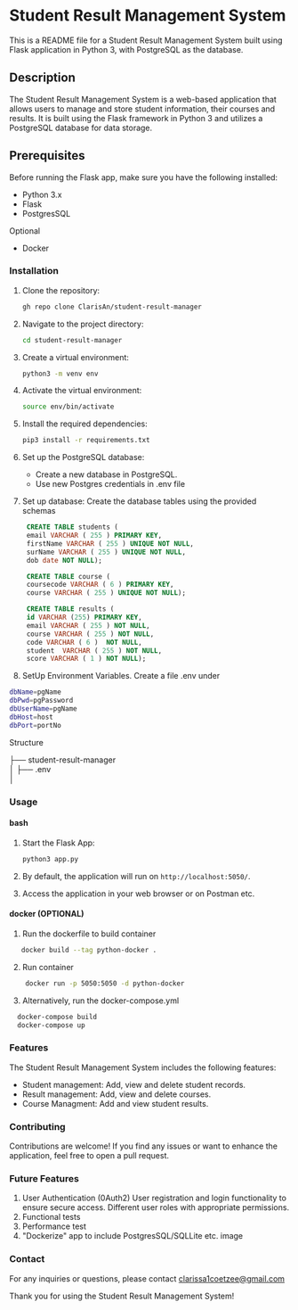 # Student Result Management System

This is a README file for a Student Result Management System built using Flask application in Python 3, with PostgreSQL as the database.

## Description

The Student Result Management System is a web-based application that allows users to manage and store student information, their courses and results. It is built using the Flask framework in Python 3 and utilizes a PostgreSQL database for data storage.


## Prerequisites
Before running the Flask app, make sure you have the following installed:

- Python 3.x
- Flask
- PostgresSQL

Optional
- Docker

### Installation

1. Clone the repository:

   ```bash
   gh repo clone ClarisAn/student-result-manager
   ```

2. Navigate to the project directory:

   ```bash
   cd student-result-manager
   ```

3. Create a virtual environment:

   ```bash
   python3 -m venv env
   ```

4. Activate the virtual environment:

   ```bash
   source env/bin/activate
   ```

5. Install the required dependencies:

   ```bash
   pip3 install -r requirements.txt
   ```

6. Set up the PostgreSQL database:

   - Create a new database in PostgreSQL.
   - Use new Postgres credentials in .env file

7. Set up database:
   Create the database tables using the provided schemas
   ```sql
    CREATE TABLE students (
    email VARCHAR ( 255 ) PRIMARY KEY,
    firstName VARCHAR ( 255 ) UNIQUE NOT NULL,
    surName VARCHAR ( 255 ) UNIQUE NOT NULL,
    dob date NOT NULL); 

    CREATE TABLE course (
    coursecode VARCHAR ( 6 ) PRIMARY KEY,
    course VARCHAR ( 255 ) UNIQUE NOT NULL); 

    CREATE TABLE results (
    id VARCHAR (255) PRIMARY KEY,
    email VARCHAR ( 255 ) NOT NULL,
    course VARCHAR ( 255 ) NOT NULL,
    code VARCHAR ( 6 )  NOT NULL,
    student  VARCHAR ( 255 ) NOT NULL,
    score VARCHAR ( 1 ) NOT NULL);
   ```

8. SetUp Environment Variables. Create a file .env under 

```bash
dbName=pgName
dbPwd=pgPassword
dbUserName=pgName
dbHost=host
dbPort=portNo
```

Structure

├──  student-result-manager                   
│   ├── .env       
│                  
 
### Usage

#### bash
1. Start the Flask App:

   ```bash
   python3 app.py
   ```

2. By default, the application will run on `http://localhost:5050/`.

3. Access the application in your web browser or on Postman etc.

#### docker (OPTIONAL)

1. Run the dockerfile to build container

```bash
   docker build --tag python-docker .
```
2. Run container
```bash
    docker run -p 5050:5050 -d python-docker
```
3. Alternatively, run the docker-compose.yml
   
```bash
  docker-compose build
  docker-compose up
````

### Features

The Student Result Management System includes the following features:

- Student management: Add, view and delete student records. 
- Result management:  Add, view and delete courses.
- Course Managment:  Add and view student results.


### Contributing

Contributions are welcome! If you find any issues or want to enhance the application, feel free to open a pull request.

### Future Features 

1. User Authentication (0Auth2)
   User registration and login functionality to ensure secure access.
   Different user roles with appropriate permissions.
2. Functional tests
3. Performance test
4. "Dockerize" app to include PostgresSQL/SQLLite etc. image


### Contact

For any inquiries or questions, please contact clarissa1coetzee@gmail.com

Thank you for using the Student Result Management System!